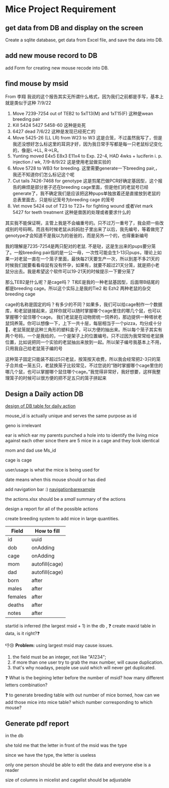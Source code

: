 <h1>Mice Project Requirement</h1>

## get data from DB and display on the screen
Create a sqlite database, get data from Excel file, and save the data into DB.

## add new mouse record to DB
add Form for creating new mouse recode into DB.

## find mouse by msid

From 李翔
我说的这个报告其实无所谓什么格式，因为我们之前都是手写，基本上就是类似于这种
7/9/22
1. Move 7239-7254 out of TEB2 to 5xT13(M) and 1xT15(F)
这种是wean breeding pair
2. Kill 5424 5427 5458-60
这种是处死
3. 6427 dead 7/6/22
这种是发现已经死亡的
4. Move 5425-26 (LL LR) from W23 to W3
这是合笼，不过虽然我写了，但是我还没想好怎么标这里的耳洞才好，因为我日常手写都是每一只老鼠标记变化的，像是L→LL, R→LR。
5. Yunting moved E4x5 E8x3 E11x4 to Exp. 22-4, HAD 4wks + luciferin i. p. injection / wk, 7/9-8/9/22
这是使用老鼠做实验的
6. Move 5728 to WB3 for breeding. 
这里需要generate一下breeding pair,，我还不知道你们怎么标记这个呢
7. Cut tails 7426-7468 for genotype 
这是剪尾巴做PCR好确定基因型，这个报告的麻烦是部分崽子还在breeding cage里面，但是他们的老鼠号已经generate了，我不确定我们是应该把这种pups单独放着还是直接放到老鼠的总表里面去，只是标记笼号为breeding cage 的笼号
8. Vet move 5424 out of T23 to T23+ for fighting wound
或者Vet mark 5427 for teeth treatment 
这种是兽医的处理或者要求什么的

其实我不能保证啊，主管上我是不会编重号的。只不过万一重号了，我会把一些改成别的号码啊。而且有时候老鼠从妈妈肚子里出来了以后，我先编号，等着做完了genotype才会知道不是我以为的爸爸的，而是另外一个的，也得重新编号

我的理解是7235-7254是两只配对的老鼠.
不是哒，这是生出来的pups要分笼了。一般breeding pair指的是一公一母，一次性可能会生1-13只pups，理论上如果一对老鼠一直在一个笼子里面，最快每21天要生产一次，所以到差不多21天的时候我们就要看看母鼠有没有怀孕，如果有，就要不超过21天分笼，就是把小老鼠分出去。我是希望这个软件可以19-21天的时候提示一下要分笼了

那么TEB2是什么呢？是cage吗？
T和E是我的一种老鼠基因型，后面带B结尾的都是breeding cage。所以这个实际上是我的Tie2 和 Ezh2 两种老鼠的杂交breeding cage

cage的名称是固定的吗？有多少的不同？如果多，我们可以给cage制作一个数据库，和老鼠链接起来，这样你就可以随时掌握哪个cage里住的哪几个鼠，也可以掌握哪个鼠住哪个cage。
我们老鼠是在动物房统一饲养的，那边提供一种塔状老鼠饲养笼。你可以想像一下，上下一共十层，每层相当于一个pizza，均分成十分🍕，老鼠笼就是这种三角形的塑料盒子，可以方便的抽出来。所以每个笼子其实有两个号码，一个是我给的，一个是架子上的位置编号。只不过因为我常常给老鼠换位置，比如说把同一个实验的老鼠抽出来放到一起。所以架子编号我基本上不用，只用我自己给老鼠笼子编的号

这种笼子固定只能装不超过5只老鼠，按笼按天收费，所以我会经常把2-3只的笼子合并成一笼五只，老鼠换笼子比较常见，不过您说的“随时掌握哪个cage里住的哪几个鼠，也可以掌握哪个鼠住哪个cage。”我觉得非常好，我好想要，这样我整理笼子的时候可以很方便的把不足五只的笼子拼起来

## Design a Daily action DB
[design of DB table for daily action](actions.xlsx)



mouse_id is actually unique and serves the same purpose as id

geno is irrelevant

ear is which ear my parents punched a hole into to identify the living mice against each other since there are 5 mice in a cage and they look identical

mom and dad use Ms_id

cage is cage

user/usage is what the mice is being used for

date means when this mouse should or has died

add navigation bar :) [navigationbarexample](../../myreact/src/App9.js)

the actions.xlsx should be a *small* summary of the actions

design a report for all of the possible actions

create breeding system to add mice in large quantities.

| Field   | How to fill    |
| ------- | -------------- |
| id      | uuid           |
| dob     | onAdding       |
| cage    | onAdding       |
| mom     | autofill(cage) |
| dad     | autofill(cage) |
| born    | after          |
| males   | after          |
| females | after          |
| deaths  | after          |
| notes   | after          |

startid is inferred (the largest msid + 1) in the db , ❓ create maxid table in data, is it right?❓

👎😢 **Problem:** using largest msid may cause issues. 
1. the field must be an integer, not like "A1234";
2. if more than one user try to grab the max number, will cause duplication.
3. that's why noadays, people use uuid which will never get duplicated.

❓ What is the begining letter before the number of msid? how many different letters combination?

❓ to generate breeding table with out number of mice borned, how can we add those mice into mice table? which number corresponding to which mouse?

## Generate pdf report


in the db

she told me that the letter in front of the msid was the type

since we have the type, the letter is useless

only one person should be able to edit the data and everyone else is a reader

size of columns in micelist and cagelist should be adjustable
